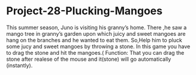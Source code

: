 # Project-28-Plucking-Mangoes
This summer season, Juno is visiting his granny’s home. There ,he saw a mango tree in granny’s garden upon which juicy and sweet mangoes are hang on the branches and he wanted to eat them.  So,Help him  to pluck some  jucy and sweet mangoes by throwing a stone. In this game you have to drag the stone and hit the mangoes.( Function: That you can drag the stone after realese of  the mouse and it(stone) will go automatically (instantly).


